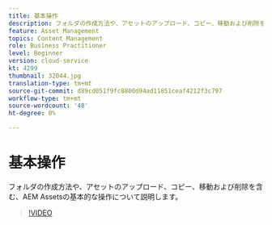 ```yaml
---
title: 基本操作
description: フォルダの作成方法や、アセットのアップロード、コピー、移動および削除を含む、AEM Assetsの基本的な操作について説明します。
feature: Asset Management
topics: Content Management
role: Business Practitioner
level: Beginner
version: cloud-service
kt: 4299
thumbnail: 32044.jpg
translation-type: tm+mt
source-git-commit: d89cd051f9fc8800d94ad11851ceaf4212f3c797
workflow-type: tm+mt
source-wordcount: '48'
ht-degree: 0%

---
```



# 基本操作

フォルダの作成方法や、アセットのアップロード、コピー、移動および削除を含む、AEM Assetsの基本的な操作について説明します。

>[!VIDEO](https://video.tv.adobe.com/v/32044/?quality=12&learn=on&hidetitle=true)